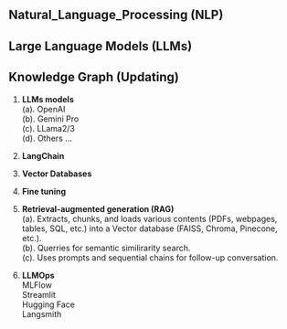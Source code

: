 ## Natural_Language_Processing (NLP)

## Large Language Models (LLMs)

## Knowledge Graph (Updating)

1. **LLMs models** <br>
   (a). OpenAI \
   (b). Gemini Pro \
   (c). LLama2/3 \
   (d). Others ...
3. **LangChain** <br>
4. **Vector Databases** <br>
5. **Fine tuning**  <br>
6. **Retrieval-augmented generation (RAG)** \
   (a). Extracts, chunks, and loads various contents (PDFs, webpages, tables, SQL, etc.) into a Vector database (FAISS, Chroma, Pinecone, etc.). \
   (b). Querries for semantic similirarity search. \
   (c). Uses prompts and sequential chains for follow-up conversation. 
   
5. **LLMOps** \
   MLFlow   \
   Streamlit \
   Hugging Face \
   Langsmith

